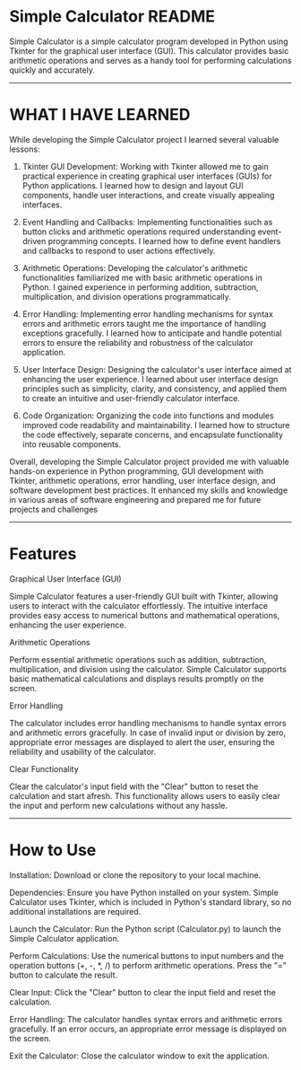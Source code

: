 # Simple Calculator README


Simple Calculator is a simple calculator program developed in Python using Tkinter for the graphical user interface (GUI). This calculator provides basic arithmetic operations and serves as a handy tool for performing calculations quickly and accurately.

________________________________________________

# WHAT I HAVE LEARNED


While developing the Simple Calculator project I learned several valuable lessons:


1. Tkinter GUI Development: Working with Tkinter allowed me to gain practical experience in creating graphical user interfaces (GUIs) for Python applications. I learned how to design and layout GUI components, handle user interactions, and create visually appealing interfaces.

2. Event Handling and Callbacks: Implementing functionalities such as button clicks and arithmetic operations required understanding event-driven programming concepts. I learned how to define event handlers and callbacks to respond to user actions effectively.

3. Arithmetic Operations: Developing the calculator's arithmetic functionalities familiarized me with basic arithmetic operations in Python. I gained experience in performing addition, subtraction, multiplication, and division operations programmatically.

4. Error Handling: Implementing error handling mechanisms for syntax errors and arithmetic errors taught me the importance of handling exceptions gracefully. I learned how to anticipate and handle potential errors to ensure the reliability and robustness of the calculator application.

5. User Interface Design: Designing the calculator's user interface aimed at enhancing the user experience. I learned about user interface design principles such as simplicity, clarity, and consistency, and applied them to create an intuitive and user-friendly calculator interface.

6. Code Organization: Organizing the code into functions and modules improved code readability and maintainability. I learned how to structure the code effectively, separate concerns, and encapsulate functionality into reusable components.


Overall, developing the Simple Calculator project provided me with valuable hands-on experience in Python programming, GUI development with Tkinter, arithmetic operations, error handling, user interface design, and software development best practices. It enhanced my skills and knowledge in various areas of software engineering and prepared me for future projects and challenges

________________________________________________

# Features


Graphical User Interface (GUI)

Simple Calculator features a user-friendly GUI built with Tkinter, allowing users to interact with the calculator effortlessly. The intuitive interface provides easy access to numerical buttons and mathematical operations, enhancing the user experience.


Arithmetic Operations

Perform essential arithmetic operations such as addition, subtraction, multiplication, and division using the calculator. Simple Calculator supports basic mathematical calculations and displays results promptly on the screen.


Error Handling

The calculator includes error handling mechanisms to handle syntax errors and arithmetic errors gracefully. In case of invalid input or division by zero, appropriate error messages are displayed to alert the user, ensuring the reliability and usability of the calculator.


Clear Functionality

Clear the calculator's input field with the "Clear" button to reset the calculation and start afresh. This functionality allows users to easily clear the input and perform new calculations without any hassle.

____________________________________________________

# How to Use

Installation: Download or clone the repository to your local machine.

Dependencies: Ensure you have Python installed on your system. Simple Calculator uses Tkinter, which is included in Python's standard library, so no additional installations are required.

Launch the Calculator: Run the Python script (Calculator.py) to launch the Simple Calculator application.

Perform Calculations: Use the numerical buttons to input numbers and the operation buttons (+, -, *, /) to perform arithmetic operations. Press the "=" button to calculate the result.

Clear Input: Click the "Clear" button to clear the input field and reset the calculation.

Error Handling: The calculator handles syntax errors and arithmetic errors gracefully. If an error occurs, an appropriate error message is displayed on the screen.

Exit the Calculator: Close the calculator window to exit the application.